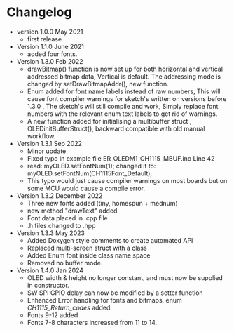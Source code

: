 # Changelog

* version 1.0.0 May 2021
	* first release
* Version 1.1.0 June 2021
	* added four fonts.
* Version 1.3.0 Feb 2022
	* drawBitmap() function is now set up for both horizontal and vertical addressed bitmap data,
	  Vertical is default. The addressing mode is changed by setDrawBitmapAddr(), new function.  
	* Enum added for font name labels instead of raw numbers, 
	  This will cause font compiler warnings for sketch's written on versions before 1.3.0 , 
	  The sketch's will still compile and work,
	  Simply replace font numbers  with the relevant enum text labels to get rid of warnings. 
	* A new function added for initialising a multibuffer struct , OLEDinitBufferStruct(),
	  backward compatible with old manual workflow.  
* Version 1.3.1 Sep 2022
	* Minor update
	* Fixed typo in example file ER_OLEDM1_CH1115_MBUF.ino  Line 42 
	* read: myOLED.setFontNum(1); changed it to: myOLED.setFontNum(CH1115Font_Default);
	* This typo would just cause compiler warnings on most boards but on some MCU would cause a compile error.
* Version 1.3.2 December 2022
	* Three new fonts added (tiny, homespun + mednum)
	* new method "drawText" added
	* Font data placed in .cpp file 
	* .h files changed to .hpp
* Version 1.3.3 May 2023
	* Added Doxygen style comments to create automated API
	* Replaced multi-screen struct with a class 
	* Added Enum font inside class name space
	* Removed no buffer mode.  
* Version 1.4.0 Jan 2024
	* OLED width & height no longer constant, and must now be supplied in constructor.
	* SW SPI GPIO delay can now be modified by a setter function
	* Enhanced Error handling for fonts and bitmaps, enum  *CH1115_Return_codes* added.
	* Fonts 9-12 added
	* Fonts 7-8 characters increased from 11 to 14.
